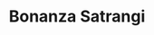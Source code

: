 ---
title: "Bonanza Satrangi"
url: /karachi/bonanza-satrangi-ground-floor-dolmen-mall-tariq-rd-delhi-chs/
shop: clothes
---